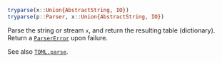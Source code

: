 ```julia
tryparse(x::Union{AbstractString, IO})
tryparse(p::Parser, x::Union{AbstractString, IO})
```

Parse the string or stream `x`, and return the resulting table (dictionary). Return a [`ParserError`](@ref) upon failure.

See also [`TOML.parse`](@ref).
